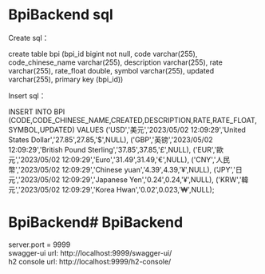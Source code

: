 # BpiBackend sql
Create sql：

create table bpi (bpi_id bigint not null, code varchar(255), code_chinese_name varchar(255), description varchar(255), rate varchar(255), rate_float double, symbol varchar(255), updated varchar(255), primary key (bpi_id))

Insert sql：

INSERT INTO BPI (CODE,CODE_CHINESE_NAME,CREATED,DESCRIPTION,RATE,RATE_FLOAT,SYMBOL,UPDATED) VALUES
	 ('USD','美元','2023/05/02 12:09:29','United States Dollar','27.85',27.85,'$',NULL),
	 ('GBP','英镑','2023/05/02 12:09:29','British Pound Sterling','37.85',37.85,'£',NULL),
	 ('EUR','歐元','2023/05/02 12:09:29','Euro','31.49',31.49,'€',NULL),
	 ('CNY','人民幣','2023/05/02 12:09:29','Chinese yuan','4.39',4.39,'¥',NULL),
	 ('JPY','日元','2023/05/02 12:09:29','Japanese Yen','0.24',0.24,'¥',NULL),
	 ('KRW','韓元','2023/05/02 12:09:29','Korea Hwan','0.02',0.023,'₩',NULL);


# BpiBackend# BpiBackend
server.port = 9999
<br>
swagger-ui url: http://localhost:9999/swagger-ui/
<br>
h2 console url: http://localhost:9999/h2-console/
